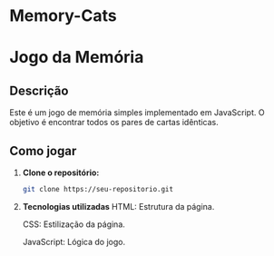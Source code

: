# Memory-Cats
# Jogo da Memória

## Descrição
Este é um jogo de memória simples implementado em JavaScript. O objetivo é encontrar todos os pares de cartas idênticas.

## Como jogar
1. **Clone o repositório:**
   ```bash
   git clone https://seu-repositorio.git

2. **Tecnologias utilizadas**
   HTML: Estrutura da página.

   CSS: Estilização da página.

   JavaScript: Lógica do jogo.
